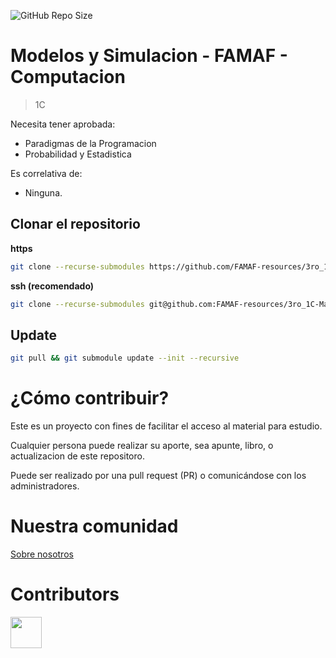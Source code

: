 ![GitHub Repo Size](https://img.shields.io/github/repo-size/FAMAF-resources/4to_1C-Modelos_y_Simulacion-FAMAF)

# Modelos y Simulacion - FAMAF - Computacion

> 1C

Necesita tener aprobada:

- Paradigmas de la Programacion
- Probabilidad y Estadistica

Es correlativa de:

- Ninguna.

## Clonar el repositorio

**https**

```bash
git clone --recurse-submodules https://github.com/FAMAF-resources/3ro_1C-Matematica_Discreta_II-FAMAF.git
```

**ssh (recomendado)**

```bash
git clone --recurse-submodules git@github.com:FAMAF-resources/3ro_1C-Matematica_Discreta_II-FAMAF.git
```

## Update

```bash
git pull && git submodule update --init --recursive
```

# ¿Cómo contribuir?

Este es un proyecto con fines de facilitar el acceso al material para estudio.

Cualquier persona puede realizar su aporte, sea apunte, libro, o actualizacion de este repositoro.

Puede ser realizado por una pull request (PR) o comunicándose con los administradores.

# Nuestra comunidad

[Sobre nosotros](https://github.com/FAMAF-resources/.github/tree/main/profile/README.md)

# Contributors
<a href="https://github.com/FAMAF-resources/4to_1C-Modelos_y_Simulacion-FAMAF/graphs/contributors">
  <img src="https://contrib.rocks/image?repo=FAMAF-resources/4to_1C-Modelos_y_Simulacion-FAMAF" height="50"/>
</a>
